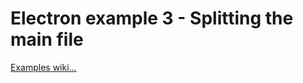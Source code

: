 # Electron example 3  - Splitting the main file


[Examples wiki...](https://github.com/Roche-Olivier/Examples/wiki)
